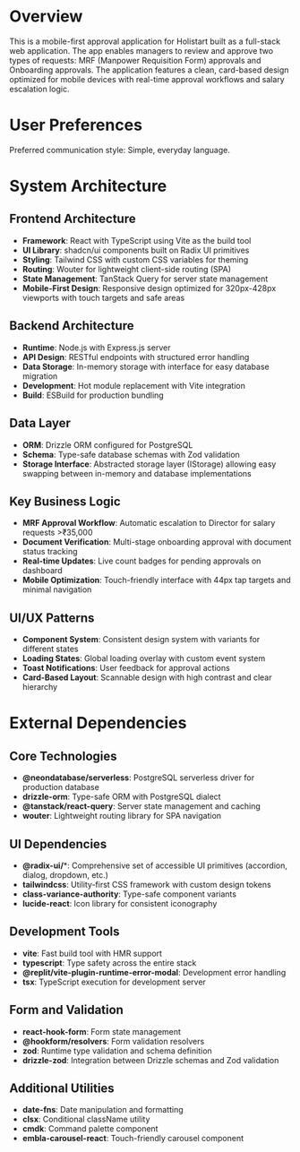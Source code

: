 # Overview

This is a mobile-first approval application for Holistart built as a full-stack web application. The app enables managers to review and approve two types of requests: MRF (Manpower Requisition Form) approvals and Onboarding approvals. The application features a clean, card-based design optimized for mobile devices with real-time approval workflows and salary escalation logic.

# User Preferences

Preferred communication style: Simple, everyday language.

# System Architecture

## Frontend Architecture
- **Framework**: React with TypeScript using Vite as the build tool
- **UI Library**: shadcn/ui components built on Radix UI primitives
- **Styling**: Tailwind CSS with custom CSS variables for theming
- **Routing**: Wouter for lightweight client-side routing (SPA)
- **State Management**: TanStack Query for server state management
- **Mobile-First Design**: Responsive design optimized for 320px-428px viewports with touch targets and safe areas

## Backend Architecture
- **Runtime**: Node.js with Express.js server
- **API Design**: RESTful endpoints with structured error handling
- **Data Storage**: In-memory storage with interface for easy database migration
- **Development**: Hot module replacement with Vite integration
- **Build**: ESBuild for production bundling

## Data Layer
- **ORM**: Drizzle ORM configured for PostgreSQL
- **Schema**: Type-safe database schemas with Zod validation
- **Storage Interface**: Abstracted storage layer (IStorage) allowing easy swapping between in-memory and database implementations

## Key Business Logic
- **MRF Approval Workflow**: Automatic escalation to Director for salary requests >₹35,000
- **Document Verification**: Multi-stage onboarding approval with document status tracking
- **Real-time Updates**: Live count badges for pending approvals on dashboard
- **Mobile Optimization**: Touch-friendly interface with 44px tap targets and minimal navigation

## UI/UX Patterns
- **Component System**: Consistent design system with variants for different states
- **Loading States**: Global loading overlay with custom event system
- **Toast Notifications**: User feedback for approval actions
- **Card-Based Layout**: Scannable design with high contrast and clear hierarchy

# External Dependencies

## Core Technologies
- **@neondatabase/serverless**: PostgreSQL serverless driver for production database
- **drizzle-orm**: Type-safe ORM with PostgreSQL dialect
- **@tanstack/react-query**: Server state management and caching
- **wouter**: Lightweight routing library for SPA navigation

## UI Dependencies
- **@radix-ui/***: Comprehensive set of accessible UI primitives (accordion, dialog, dropdown, etc.)
- **tailwindcss**: Utility-first CSS framework with custom design tokens
- **class-variance-authority**: Type-safe component variants
- **lucide-react**: Icon library for consistent iconography

## Development Tools
- **vite**: Fast build tool with HMR support
- **typescript**: Type safety across the entire stack
- **@replit/vite-plugin-runtime-error-modal**: Development error handling
- **tsx**: TypeScript execution for development server

## Form and Validation
- **react-hook-form**: Form state management
- **@hookform/resolvers**: Form validation resolvers
- **zod**: Runtime type validation and schema definition
- **drizzle-zod**: Integration between Drizzle schemas and Zod validation

## Additional Utilities
- **date-fns**: Date manipulation and formatting
- **clsx**: Conditional className utility
- **cmdk**: Command palette component
- **embla-carousel-react**: Touch-friendly carousel component